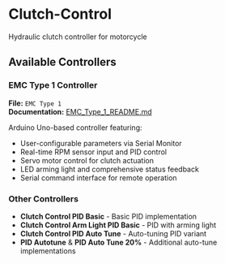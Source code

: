 # Clutch-Control
Hydraulic clutch controller for motorcycle

## Available Controllers

### EMC Type 1 Controller 
**File:** `EMC Type 1`  
**Documentation:** [EMC_Type_1_README.md](EMC_Type_1_README.md)

Arduino Uno-based controller featuring:
- User-configurable parameters via Serial Monitor
- Real-time RPM sensor input and PID control
- Servo motor control for clutch actuation
- LED arming light and comprehensive status feedback
- Serial command interface for remote operation

### Other Controllers
- **Clutch Control PID Basic** - Basic PID implementation
- **Clutch Control Arm Light PID Basic** - PID with arming light
- **Clutch Control PID Auto Tune** - Auto-tuning PID variant
- **PID Autotune** & **PID Auto Tune 20%** - Additional auto-tune implementations
